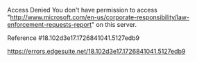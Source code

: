 Access Denied
You don't have permission to access "http://www.microsoft.com/en-us/corporate-responsibility/law-enforcement-requests-report" on this server.

Reference #18.102d3e17.1726841041.5127edb9

https://errors.edgesuite.net/18.102d3e17.1726841041.5127edb9